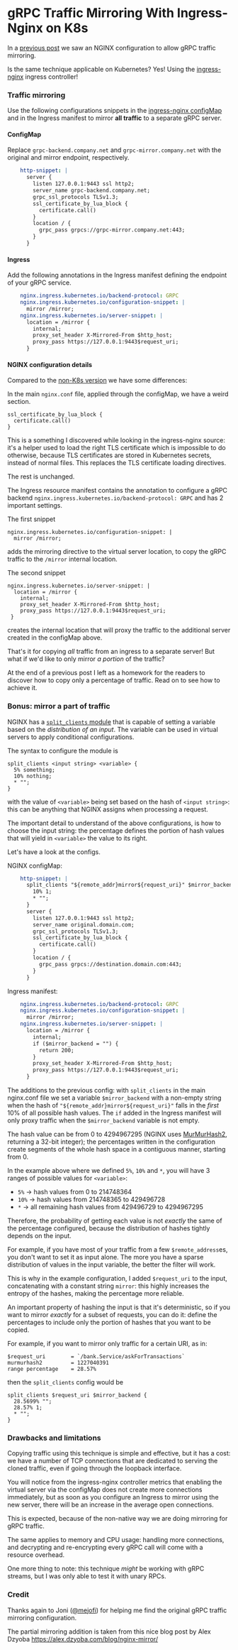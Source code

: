 # gRPC Traffic Mirroring With Ingress-Nginx on K8s


In a [previous post](https://inge.4pr.es/post/grpc-traffic-mirroring-using-nginx/) we saw an NGINX configuration to allow gRPC traffic mirroring.

Is the same technique applicable on Kubernetes?
Yes! Using the [ingress-nginx](https://github.com/kubernetes/ingress-nginx) ingress controller!

### Traffic mirroring

Use the following configurations snippets in the [ingress-nginx configMap](https://kubernetes.github.io/ingress-nginx/user-guide/nginx-configuration/configmap/)
and in the Ingress manifest to mirror **all traffic** to a separate gRPC server.

#### ConfigMap

Replace `grpc-backend.company.net` and `grpc-mirror.company.net` with the original and mirror endpoint, respectively.

```yaml
    http-snippet: |
      server {
        listen 127.0.0.1:9443 ssl http2;
        server_name grpc-backend.company.net;
        grpc_ssl_protocols TLSv1.3;
        ssl_certificate_by_lua_block {
          certificate.call()
        }
        location / {
          grpc_pass grpcs://grpc-mirror.company.net:443;
        }
      }
```

#### Ingress

Add the following annotations in the Ingress manifest defining the endpoint of your gRPC service.

```yaml
    nginx.ingress.kubernetes.io/backend-protocol: GRPC
    nginx.ingress.kubernetes.io/configuration-snippet: |
      mirror /mirror;
    nginx.ingress.kubernetes.io/server-snippet: |
      location = /mirror {
        internal;
        proxy_set_header X-Mirrored-From $http_host;
        proxy_pass https://127.0.0.1:9443$request_uri;
      }
```

#### NGINX configuration details

Compared to the [non-K8s version](grpc-traffic-mirroring-using-nginx.md#the-solution) we have some differences:

In the main `nginx.conf` file, applied through the configMap, we have a weird section.
    
    ssl_certificate_by_lua_block {
      certificate.call()
    }
   
This is a something I discovered while looking in the ingress-nginx source: it's a helper used to load the right TLS certificate
which is impossible to do otherwise, because TLS certificates are stored in Kubernetes secrets, instead of normal files.
This replaces the TLS certificate loading directives.

The rest is unchanged.

The Ingress resource manifest contains the annotation to configure a gRPC backend `nginx.ingress.kubernetes.io/backend-protocol: GRPC`
and has 2 important settings.

The first snippet

    nginx.ingress.kubernetes.io/configuration-snippet: |
      mirror /mirror;

adds the mirroring directive to the virtual server location, to copy the gRPC traffic to the `/mirror` internal location.

The second snippet

    nginx.ingress.kubernetes.io/server-snippet: |
      location = /mirror {
        internal;
        proxy_set_header X-Mirrored-From $http_host;
        proxy_pass https://127.0.0.1:9443$request_uri;
     }

creates the internal location that will proxy the traffic to the additional server created in the configMap above.

That's it for copying _all_ traffic from an ingress to a separate server!
But what if we'd like to only mirror _a portion_ of the traffic?

At the end of a previous post I left as a homework for the readers to discover how to copy only a percentage of traffic.
Read on to see how to achieve it.

### Bonus: mirror a part of traffic

NGINX has a [`split_clients` module](https://nginx.org/en/docs/http/ngx_http_split_clients_module.html) that is capable
of setting a variable based on the _distribution of an input_. The variable can be used in virtual servers to apply 
conditional configurations.

The syntax to configure the module is

    split_clients <input string> <variable> {
      5% something;
      10% nothing;
      * "";
    }

with the value of `<variable>` being set based on the hash of `<input string>`: this can be anything that NGINX assigns
when processing a request.

The important detail to understand of the above configurations, is how to choose the input string: the percentage defines
the portion of hash values that will yield in `<variable>` the value to its right.

Let's have a look at the configs.

NGINX configMap:

```yaml
    http-snippet: |
      split_clients "${remote_addr}mirror${request_uri}" $mirror_backend {
        10% 1;
        * "";
      }
      server {
        listen 127.0.0.1:9443 ssl http2;
        server_name original.domain.com;
        grpc_ssl_protocols TLSv1.3;
        ssl_certificate_by_lua_block {
          certificate.call()
        }
        location / {
          grpc_pass grpcs://destination.domain.com:443;
        }
      }
```

Ingress manifest:

```yaml
    nginx.ingress.kubernetes.io/backend-protocol: GRPC
    nginx.ingress.kubernetes.io/configuration-snippet: |
      mirror /mirror;
    nginx.ingress.kubernetes.io/server-snippet: |
      location = /mirror {
        internal;
        if ($mirror_backend = "") { 
          return 200; 
        }
        proxy_set_header X-Mirrored-From $http_host;
        proxy_pass https://127.0.0.1:9443$request_uri;
      }
```

The additions to the previous config: with `split_clients` in the main nginx.conf file we set a variable `$mirror_backend`
with a non-empty string when the hash of `"${remote_addr}mirror${request_uri}"` falls in the _first_ 10% of all possible
hash values. 
The `if` added in the Ingress manifest will only proxy traffic when the `$mirror_backend` variable is not empty.

The hash value can be from 0 to 4294967295 (NGINX uses [MurMurHash2](https://en.wikipedia.org/wiki/MurmurHash#MurmurHash2),
returning a 32-bit integer); the percentages written in the configuration create segments of the whole hash space in a 
contiguous manner, starting from 0.

In the example above where we defined `5%`, `10%` and `*`, you will have 3 ranges of possible values for `<variable>`:
* `5%` -> hash values from 0 to 214748364
* `10%` -> hash values from 214748365 to 429496728
* `*` -> all remaining hash values from 429496729 to 4294967295

Therefore, the probability of getting each value is not _exactly_ the same of the percentage configured,
because the distribution of hashes tightly depends on the input.

For example, if you have most of your traffic from a few `$remote_address`es, you don't want to set it as input alone.
The more you have a sparse distribution of values in the input variable, the better the filter will work. 

This is why in the example configuration, I added `$request_uri` to the input, concatenating with a constant string 
`mirror`: this highly increases the entropy of the hashes, making the percentage more reliable.

An important property of hashing the input is that it's deterministic, so if you want to mirror _exactly_ for a subset
of requests, you can do it: define the percentages to include only the portion of hashes that you want to be copied.

For example, if you want to mirror only traffic for a certain URI, as in:

    $request_uri        = `/bank.Service/askForTransactions`
    murmurhash2         = 1227040391
    range percentage    = 28.57%

then the `split_clients` config would be

    split_clients $request_uri $mirror_backend {
      28.5699% "";
      28.57% 1;
      * "";
    }

### Drawbacks and limitations

Copying traffic using this technique is simple and effective, but it has a cost: we have a number of TCP connections
that are dedicated to serving the cloned traffic, even if going through the loopback interface.

You will notice from the ingress-nginx controller metrics that enabling the virtual server via the configMap does not
create more connections immediately, but as soon as you configure an Ingress to mirror using the new server, there will
be an increase in the average open connections.

This is expected, because of the non-native way we are doing mirroring for gRPC traffic.

The same applies to memory and CPU usage: handling more connections, and decrypting and re-encrypting every gRPC call
will come with a resource overhead.

One more thing to note: this technique _might_ be working with gRPC streams, but I was only able to test it with unary
RPCs.


### Credit

Thanks again to Joni ([@mejofi](https://twitter.com/mejofi)) for helping me find the original gRPC traffic mirroring configuration.

The partial mirroring addition is taken from this nice blog post by Alex Dzyoba 
https://alex.dzyoba.com/blog/nginx-mirror/

